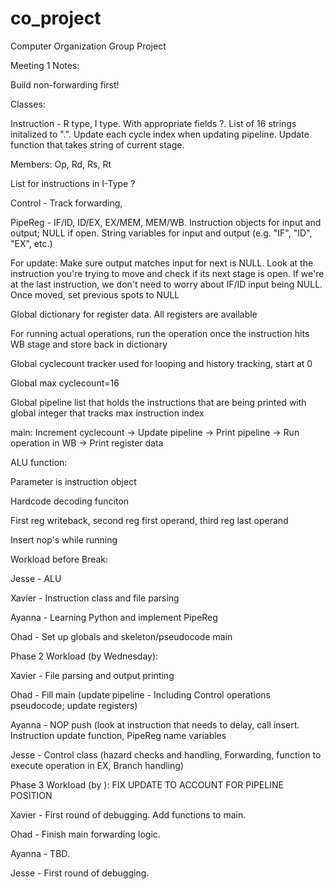 # co_project
Computer Organization Group Project

Meeting 1 Notes:

Build non-forwarding first!

Classes:

Instruction - R type, I type. With appropriate fields ?. List of 16 strings initalized to ".". Update each cycle index when updating pipeline. Update function that takes string of current stage.

Members: Op, Rd, Rs, Rt


List for instructions in I-Type ?

Control - Track forwarding, 

PipeReg - IF/ID, ID/EX, EX/MEM, MEM/WB. Instruction objects for input and output; NULL if open. String variables for input and output (e.g. "IF", "ID", "EX", etc.)

For update: Make sure output matches input for next is NULL. Look at the instruction you're trying to move and check if its next stage is open. If we're at the last instruction, we don't need to worry about IF/ID input being NULL. Once moved, set previous spots to NULL

Global dictionary for register data. All registers are available

For running actual operations, run the operation once the instruction hits WB stage and store back in dictionary

Global cyclecount tracker used for looping and history tracking, start at 0

Global max cyclecount=16

Global pipeline list that holds the instructions that are being printed with global integer that tracks max instruction index

main: Increment cyclecount -> Update pipeline -> Print pipeline -> Run operation in WB -> Print register data

ALU function:

Parameter is instruction object

Hardcode decoding funciton

First reg writeback, second reg first operand, third reg last operand


Insert nop's while running


Workload before Break:

Jesse - ALU

Xavier - Instruction class and file parsing

Ayanna - Learning Python and implement PipeReg

Ohad - Set up globals and skeleton/pseudocode main



Phase 2 Workload (by Wednesday):

Xavier - File parsing and output printing

Ohad - Fill main (update pipeline - Including Control operations pseudocode; update registers)

Ayanna - NOP push (look at instruction that needs to delay, call insert. Instruction update function, PipeReg name variables

Jesse - Control class (hazard checks and handling, Forwarding, function to execute operation in EX, Branch handling)



Phase 3 Workload (by ): FIX UPDATE TO ACCOUNT FOR PIPELINE POSITION

Xavier - First round of debugging. Add functions to main.

Ohad - Finish main forwarding logic.

Ayanna - TBD.

Jesse - First round of debugging. 
